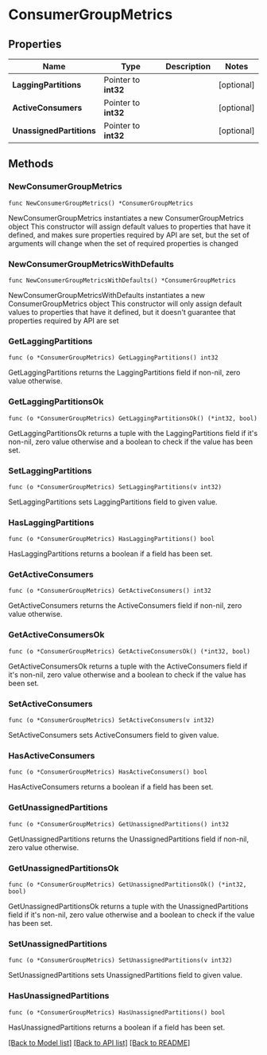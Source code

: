 # ConsumerGroupMetrics

## Properties

Name | Type | Description | Notes
------------ | ------------- | ------------- | -------------
**LaggingPartitions** | Pointer to **int32** |  | [optional] 
**ActiveConsumers** | Pointer to **int32** |  | [optional] 
**UnassignedPartitions** | Pointer to **int32** |  | [optional] 


## Methods

### NewConsumerGroupMetrics

`func NewConsumerGroupMetrics() *ConsumerGroupMetrics`

NewConsumerGroupMetrics instantiates a new ConsumerGroupMetrics object
This constructor will assign default values to properties that have it defined,
and makes sure properties required by API are set, but the set of arguments
will change when the set of required properties is changed

### NewConsumerGroupMetricsWithDefaults

`func NewConsumerGroupMetricsWithDefaults() *ConsumerGroupMetrics`

NewConsumerGroupMetricsWithDefaults instantiates a new ConsumerGroupMetrics object
This constructor will only assign default values to properties that have it defined,
but it doesn't guarantee that properties required by API are set


### GetLaggingPartitions

`func (o *ConsumerGroupMetrics) GetLaggingPartitions() int32`

GetLaggingPartitions returns the LaggingPartitions field if non-nil, zero value otherwise.

### GetLaggingPartitionsOk

`func (o *ConsumerGroupMetrics) GetLaggingPartitionsOk() (*int32, bool)`

GetLaggingPartitionsOk returns a tuple with the LaggingPartitions field if it's non-nil, zero value otherwise
and a boolean to check if the value has been set.

### SetLaggingPartitions

`func (o *ConsumerGroupMetrics) SetLaggingPartitions(v int32)`

SetLaggingPartitions sets LaggingPartitions field to given value.

### HasLaggingPartitions

`func (o *ConsumerGroupMetrics) HasLaggingPartitions() bool`

HasLaggingPartitions returns a boolean if a field has been set.


### GetActiveConsumers

`func (o *ConsumerGroupMetrics) GetActiveConsumers() int32`

GetActiveConsumers returns the ActiveConsumers field if non-nil, zero value otherwise.

### GetActiveConsumersOk

`func (o *ConsumerGroupMetrics) GetActiveConsumersOk() (*int32, bool)`

GetActiveConsumersOk returns a tuple with the ActiveConsumers field if it's non-nil, zero value otherwise
and a boolean to check if the value has been set.

### SetActiveConsumers

`func (o *ConsumerGroupMetrics) SetActiveConsumers(v int32)`

SetActiveConsumers sets ActiveConsumers field to given value.

### HasActiveConsumers

`func (o *ConsumerGroupMetrics) HasActiveConsumers() bool`

HasActiveConsumers returns a boolean if a field has been set.


### GetUnassignedPartitions

`func (o *ConsumerGroupMetrics) GetUnassignedPartitions() int32`

GetUnassignedPartitions returns the UnassignedPartitions field if non-nil, zero value otherwise.

### GetUnassignedPartitionsOk

`func (o *ConsumerGroupMetrics) GetUnassignedPartitionsOk() (*int32, bool)`

GetUnassignedPartitionsOk returns a tuple with the UnassignedPartitions field if it's non-nil, zero value otherwise
and a boolean to check if the value has been set.

### SetUnassignedPartitions

`func (o *ConsumerGroupMetrics) SetUnassignedPartitions(v int32)`

SetUnassignedPartitions sets UnassignedPartitions field to given value.

### HasUnassignedPartitions

`func (o *ConsumerGroupMetrics) HasUnassignedPartitions() bool`

HasUnassignedPartitions returns a boolean if a field has been set.



[[Back to Model list]](../README.md#documentation-for-models) [[Back to API list]](../README.md#documentation-for-api-endpoints) [[Back to README]](../README.md)

